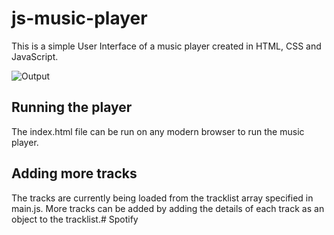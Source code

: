 # js-music-player
This is a simple User Interface of a music player created in HTML, CSS and JavaScript.

![Output](/output/html-css.png)

## Running the player

The index.html file can be run on any modern browser to run the music player.

## Adding more tracks

The tracks are currently being loaded from the tracklist array specified in main.js. More tracks can be added by adding the details of each track as an object to the tracklist.# Spotify
